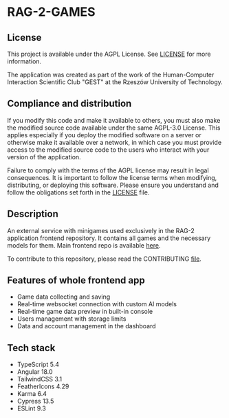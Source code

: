 # RAG-2-GAMES

## License

This project is available under the AGPL License. See [LICENSE](./LICENSE) for more information.

The application was created as part of the work of the Human-Computer Interaction Scientific Club "GEST" at the Rzeszów University of Technology.

## Compliance and distribution

If you modify this code and make it available to others, you must also make the modified source code available under the same AGPL-3.0 License. This applies especially if you deploy the modified software on a server or otherwise make it available over a network, in which case you must provide access to the modified source code to the users who interact with your version of the application.

Failure to comply with the terms of the AGPL license may result in legal consequences. It is important to follow the license terms when modifying, distributing, or deploying this software. Please ensure you understand and follow the obligations set forth in the [LICENSE](LICENSE) file.

## Description

An external service with minigames used exclusively in the RAG-2 application frontend repository. It contains all games and the necessary models for them. Main frontend repo is available [here](https://github.com/theImmortalCoders/rag-2-frontend).

To contribute to this repository, please read the CONTRIBUTING [file](./CONTRIBUTING.md).

## Features of whole frontend app

- Game data collecting and saving
- Real-time websocket connection with custom AI models
- Real-time game data preview in built-in console
- Users management with storage limits
- Data and account management in the dashboard

## Tech stack

- TypeScript 5.4
- Angular 18.0
- TailwindCSS 3.1
- FeatherIcons 4.29
- Karma 6.4
- Cypress 13.5
- ESLint 9.3
